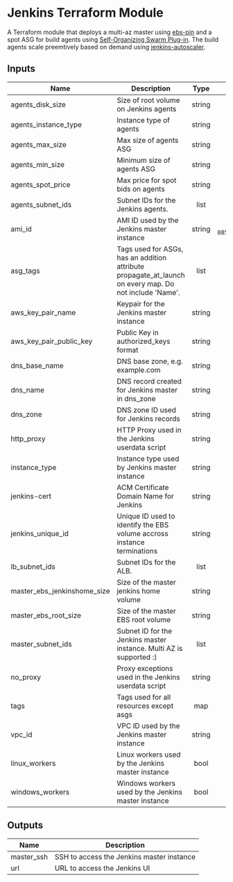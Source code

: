 # Jenkins Terraform Module

A Terraform module that deploys a multi-az master using [ebs-pin][] and a spot ASG for build agents using [Self-Organizing Swarm Plug-in][]. The build agents scale preemtively based on demand using [jenkins-autoscaler][].

[ebs-pin]: https://github.com/aarongorka/ebs-pin
[Self-Organizing Swarm Plug-in]: https://wiki.jenkins.io/display/JENKINS/Swarm+Plugin
[jenkins-autoscaler]: https://github.com/aarongorka/docker-jenkins-autoscaler

## Inputs

| Name | Description | Type | Default | Required |
|------|-------------|:----:|:-----:|:-----:|
| agents\_disk\_size | Size of root volume on Jenkins agents | string | `"50"` | no |
| agents\_instance\_type | Instance type of agents | string | `"c5.large"` | no |
| agents\_max\_size | Max size of agents ASG | string | `"20"` | no |
| agents\_min\_size | Minimum size of agents ASG | string | `"2"` | no |
| agents\_spot\_price | Max price for spot bids on agents | string | `"0.5"` | no |
| agents\_subnet\_ids | Subnet IDs for the Jenkins agents. | list | n/a | yes |
| ami\_id | AMI ID used by the Jenkins master instance | string | `"ami-08589eca6dcc9b39c"` | no |
| asg\_tags | Tags used for ASGs, has an addition attribute propagate_at_launch on every map. Do not include 'Name'. | list | n/a | yes |
| aws\_key\_pair\_name | Keypair for the Jenkins master instance | string | n/a | yes |
| aws\_key\_pair\_public\_key | Public Key in authorized_keys format | string | n/a | yes |
| dns\_base\_name | DNS base zone, e.g. example.com | string | n/a | yes |
| dns\_name | DNS record created for Jenkins master in dns_zone | string | n/a | yes |
| dns\_zone | DNS zone ID used for Jenkins records | string | n/a | yes |
| http\_proxy | HTTP Proxy used in the Jenkins userdata script | string | n/a | yes |
| instance\_type | Instance type used by Jenkins master instance | string | `"t3.medium"` | no |
| jenkins-cert | ACM Certificate Domain Name for Jenkins | string | n/a | yes |
| jenkins\_unique\_id | Unique ID used to identify the EBS volume accross instance terminations | string | n/a | yes |
| lb\_subnet\_ids | Subnet IDs for the ALB. | list | n/a | yes |
| master\_ebs\_jenkinshome\_size | Size of the master jenkins home volume | string | `"50"` | no |
| master\_ebs\_root\_size | Size of the master EBS root volume | string | `"20"` | no |
| master\_subnet\_ids | Subnet ID for the Jenkins master instance. Multi AZ is supported :) | list | n/a | yes |
| no\_proxy | Proxy exceptions used in the Jenkins userdata script | string | n/a | yes |
| tags | Tags used for all resources except asgs | map | n/a | yes |
| vpc\_id | VPC ID used by the Jenkins master instance | string | n/a | yes |
| linux\_workers | Linux workers used by the Jenkins master instance | bool | n/a | yes |
| windows\_workers | Windows workers used by the Jenkins master instance | bool | n/a | yes |

## Outputs

| Name | Description |
|------|-------------|
| master\_ssh | SSH to access the Jenkins master instance |
| url | URL to access the Jenkins UI |
